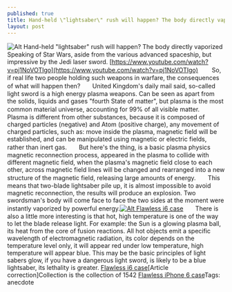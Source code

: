 ```yaml
---
published: true
title: Hand-held \"lightsaber\" rush will happen? The body directly vaporized
layout: post
---
```

![Alt Hand-held \"lightsaber\" rush will happen? The body directly vaporized](https://c2.staticflickr.com/2/1540/26283028615_55b0bac2a6_z.jpg)　　Speaking of Star Wars, aside from the various advanced spaceship, but impressive by the Jedi laser sword. [https://www.youtube.com/watch?v=pj1NoVOTIgo](https://www.youtube.com/watch?v=pj1NoVOTIgo) 　　So, if real life two people holding such weapons in warfare, the consequences of what will happen then?　　United Kingdom\'s daily mail said, so-called light sword is a high energy plasma weapons. Can be seen as apart from the solids, liquids and gases \"fourth State of matter\", but plasma is the most common material universe, accounting for 99% of all visible matter.　　Plasma is different from other substances, because it is composed of charged particles (negative) and Atom (positive charge), any movement of charged particles, such as: move inside the plasma, magnetic field will be established, and can be manipulated using magnetic or electric fields, rather than inert gas.　　But here\'s the thing, is a basic plasma physics magnetic reconnection process, appeared in the plasma to collide with different magnetic field, when the plasma\'s magnetic field close to each other, across magnetic field lines will be changed and rearranged into a new structure of the magnetic field, releasing large amounts of energy.　　This means that two-blade lightsaber pile up, it is almost impossible to avoid magnetic reconnection, the results will produce an explosion. Two swordsman\'s body will come face to face the two sides at the moment were instantly vaporized by powerful energy.[![Alt Flawless i6 case](http://www.nodcase.com/images/large/i6/flawless_i63802_lrg.jpg)](http://www.nodcase.com/beyonce-flawless-iphone-6-case-p-5281.html)　　There is also a little more interesting is that hot, high temperature is one of the way to let the blade release light. For example: the Sun is a glowing plasma ball, its heat from the core of fusion reactions. All hot objects emit a specific wavelength of electromagnetic radiation, its color depends on the temperature level only, it will appear red under low temperature, high temperature will appear blue. This may be the basic principles of light sabers glow, if you have a dangerous light sword, is likely to be a blue lightsaber, its lethality is greater. [Flawless i6 case](http://www.nodcase.com/beyonce-flawless-iphone-6-case-p-5281.html)[Article correction]Collection is the collection of 1542 [Flawless iPhone 6 case](http://bestiphone6s.tumblr.com/post/137793506836/nasa-has-created-a-sense-of-science-and-technology)Tags: anecdote